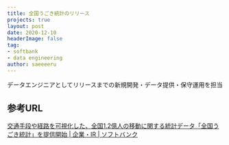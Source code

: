 ```yaml
---
title: 全国うごき統計のリリース
projects: true
layout: post
date: 2020-12-10
headerImage: false
tag:
- softbank
- data engineering
author: saeeeeru
---
```


データエンジニアとしてリリースまでの新規開発・データ提供・保守運用を担当

## 参考URL
[交通手段や経路を可視化した、全国1.2億人の移動に関する統計データ「全国うごき統計」を提供開始 | 企業・IR | ソフトバンク](https://www.softbank.jp/corp/news/press/sbkk/2020/20201210_03/)
